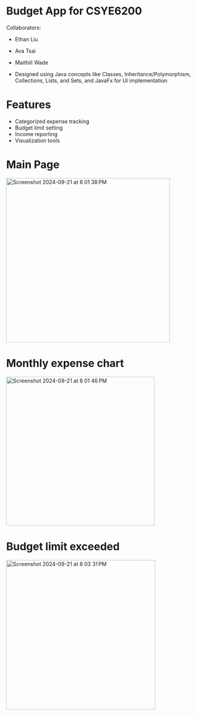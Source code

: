 # Budget App for CSYE6200

Collaborators:
- Ethan Liu
- Ava Tsai
- Maithili Wade

- Designed using Java concepts like Classes, Inheritance/Polymorphism, Collections, Lists, and Sets, and JavaFx for UI implementation

# Features
- Categorized expense tracking
- Budget limit setting
- Income reporting
- Visualization tools

# Main Page

<img width="438" alt="Screenshot 2024-09-21 at 8 01 38 PM" src="https://github.com/user-attachments/assets/4db638aa-ac47-4d45-9f7e-06a3fba47782">

# Monthly expense chart

<img width="397" alt="Screenshot 2024-09-21 at 8 01 46 PM" src="https://github.com/user-attachments/assets/1bc63866-11d8-4b49-9460-861eb27dfbbd">

# Budget limit exceeded

<img width="399" alt="Screenshot 2024-09-21 at 8 03 31 PM" src="https://github.com/user-attachments/assets/8f673807-f4dc-4a99-a243-afeb92695fee">

